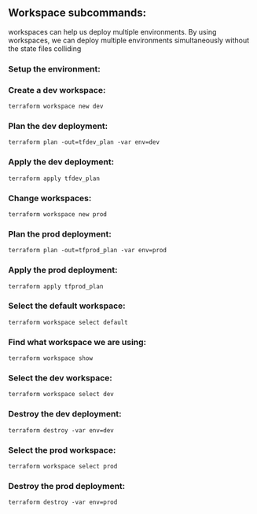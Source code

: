 ## Workspace subcommands:
workspaces can help us deploy multiple environments. By using workspaces, we can deploy multiple environments simultaneously without the state files colliding

### Setup the environment:

### Create a dev workspace:
```terraform workspace new dev```

### Plan the dev deployment:
```terraform plan -out=tfdev_plan -var env=dev```

### Apply the dev deployment:
```terraform apply tfdev_plan```

### Change workspaces:
```terraform workspace new prod```

### Plan the prod deployment:
```terraform plan -out=tfprod_plan -var env=prod```

### Apply the prod deployment:
```terraform apply tfprod_plan```

### Select the default workspace:
```terraform workspace select default```

### Find what workspace we are using:
```terraform workspace show```

### Select the dev workspace:
```terraform workspace select dev```

### Destroy the dev deployment:
```terraform destroy -var env=dev```

### Select the prod workspace:
```terraform workspace select prod```

### Destroy the prod deployment:
```terraform destroy -var env=prod```